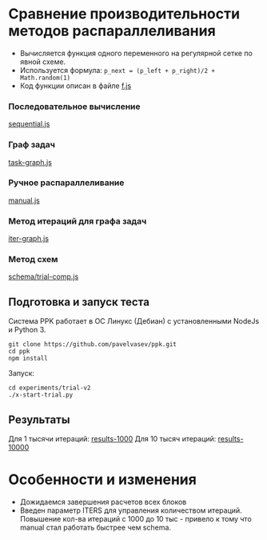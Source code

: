 # Сравнение производительности методов распараллеливания

* Вычисляется функция одного переменного на регулярной сетке по явной схеме.
* Используется формула: `p_next = (p_left + p_right)/2 + Math.random(1)`
* Код функции описан в файле [f.js](f.js)


### Последовательное вычисление
[sequential.js](sequential.js)

### Граф задач
[task-graph.js](task-graph.js)

### Ручное распараллеливание
[manual.js](manual.js)

### Метод итераций для графа задач
[iter-graph.js](iter-graph.js)

### Метод схем
[schema/trial-comp.js](schema/trial-comp.js)

## Подготовка и запуск теста

Система PPK работает в ОС Линукс (Дебиан) с установленными NodeJs и Python 3.

```
git clone https://github.com/pavelvasev/ppk.git
cd ppk
npm install
```

Запуск:
```
cd experiments/trial-v2
./x-start-trial.py
```

## Результаты

Для 1 тысячи итераций: [results-1000](results-1000)
Для 10 тысяч итераций: [results-10000](results-10000)

# Особенности и изменения

* Дожидаемся завершения расчетов всех блоков
* Введен параметр ITERS для управления количеством итераций.
Повышение кол-ва итераций с 1000 до 10 тыс - привело к тому что manual стал работать быстрее чем schema.